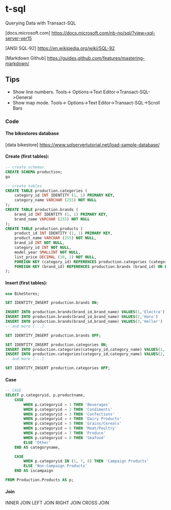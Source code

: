 # t-sql
Querying Data with Transact-SQL

[docs.microsoft.com] https://docs.microsoft.com/nb-no/sql/?view=sql-server-ver15

[ANSI SQL-92] https://en.wikipedia.org/wiki/SQL-92

[Markdown Github] https://guides.github.com/features/mastering-markdown/

## Tips
* Show line numbers. Tools-> Options->Text Editor->Transact-SQL->General
* Show map mode. Tools-> Options->Text Editor->Transact-SQL->Scroll Bars

### Code
#### The bikestores database
[data bikestore] https://www.sqlservertutorial.net/load-sample-database/

#### Create (first tables):
``` sql
-- create schemas
CREATE SCHEMA production;
go

-- create tables
CREATE TABLE production.categories (
	category_id INT IDENTITY (1, 1) PRIMARY KEY,
	category_name VARCHAR (255) NOT NULL
);
CREATE TABLE production.brands (
	brand_id INT IDENTITY (1, 1) PRIMARY KEY,
	brand_name VARCHAR (255) NOT NULL
);
CREATE TABLE production.products (
	product_id INT IDENTITY (1, 1) PRIMARY KEY,
	product_name VARCHAR (255) NOT NULL,
	brand_id INT NOT NULL,
	category_id INT NOT NULL,
	model_year SMALLINT NOT NULL,
	list_price DECIMAL (10, 2) NOT NULL,
	FOREIGN KEY (category_id) REFERENCES production.categories (category_id) ON DELETE CASCADE ON UPDATE CASCADE,
	FOREIGN KEY (brand_id) REFERENCES production.brands (brand_id) ON DELETE CASCADE ON UPDATE CASCADE
);
```
#### Insert (first tables):
``` sql
use BikeStores;

SET IDENTITY_INSERT production.brands ON;  

INSERT INTO production.brands(brand_id,brand_name) VALUES(1,'Electra')
INSERT INTO production.brands(brand_id,brand_name) VALUES(2,'Haro')
INSERT INTO production.brands(brand_id,brand_name) VALUES(3,'Heller')
-- and more [...]

SET IDENTITY_INSERT production.brands OFF;  

SET IDENTITY_INSERT production.categories ON;  
INSERT INTO production.categories(category_id,category_name) VALUES(1,'Children Bicycles')
INSERT INTO production.categories(category_id,category_name) VALUES(2,'Comfort Bicycles')
-- and more [...]

SET IDENTITY_INSERT production.categories OFF;  
```
#### Case
``` sql
-- CASE
SELECT p.categoryid, p.productname,
	CASE
		WHEN p.categoryid = 1 THEN 'Beverages'
		WHEN p.categoryid = 2 THEN 'Condiments'
		WHEN p.categoryid = 3 THEN 'Confections'
		WHEN p.categoryid = 4 THEN 'Dairy Products'
		WHEN p.categoryid = 5 THEN 'Grains/Cereals'
		WHEN p.categoryid = 6 THEN 'Meat/Poultry'
		WHEN p.categoryid = 7 THEN 'Produce'
		WHEN p.categoryid = 8 THEN 'Seafood'
		ELSE 'Other'
	END AS categoryname,

	CASE
		WHEN p.categoryid IN (1, 7, 8) THEN 'Campaign Products'
		ELSE 'Non-Campaign Products'
	END AS iscampaign

FROM Production.Products AS p;
```
#### Join

INNER JOIN
LEFT JOIN
RIGHT JOIN
CROSS JOIN
